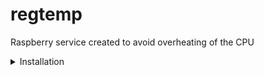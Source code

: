 # regtemp
Raspberry service created to avoid overheating of the CPU

<details>
  <summary>Installation</summary>
  <p>
    Follow instructions to install the service
    ```ruby
    git clone https://github.com/musinguil/regtemp.git
    cd regtemp
    sudo chmod +x INSTALL
    ./INSTALL
    ```
  </p>
</details>
